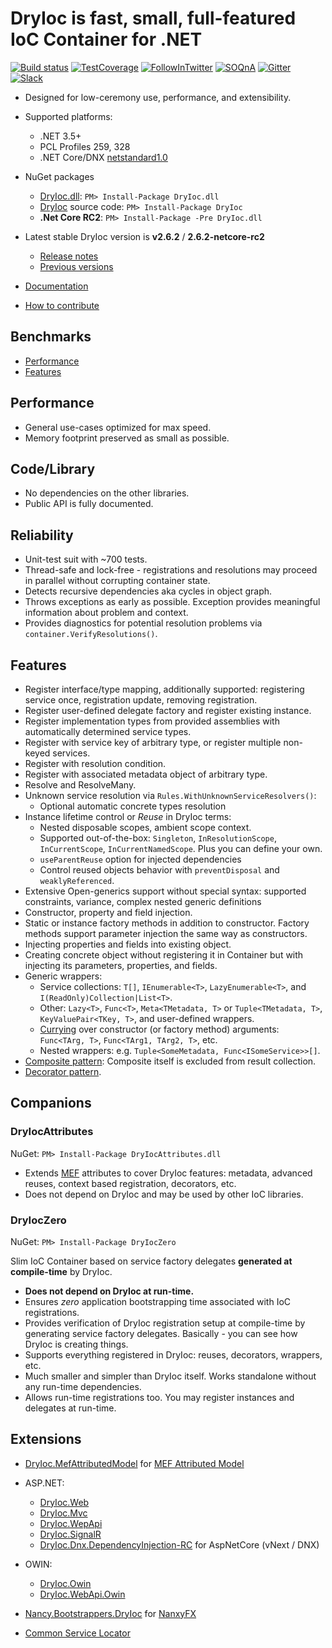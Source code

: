 DryIoc is fast, small, full-featured IoC Container for .NET
===========================================================

[![Build status](https://ci.appveyor.com/api/projects/status/jfq01d9wcs4vcwpf/branch/default)](https://ci.appveyor.com/project/MaksimVolkau/dryioc/branch/default)
[![TestCoverage](http://dadhi.bitbucket.org/dryioc-coverage/badge_linecoverage.svg)](http://dadhi.bitbucket.org/dryioc-coverage)
[![FollowInTwitter](https://img.shields.io/badge/Follow-%40DryIoc-blue.svg)](https://twitter.com/DryIoc) 
[![SOQnA](https://img.shields.io/badge/StackOverflow-QnA-green.svg)](http://stackoverflow.com/questions/tagged/dryioc)
[![Gitter](https://img.shields.io/gitter/room/nwjs/nw.js.svg)](https://gitter.im/dadhi/DryIoc)
[![Slack](https://img.shields.io/badge/Slack-Chat-blue.svg)](https://dryioc.slack.com)

[Autofac]: https://code.google.com/p/autofac/
[MEF]: http://mef.codeplex.com/
[DryIoc]: https://www.nuget.org/packages/DryIoc/
[DryIoc.MefAttributedModel]: https://www.nuget.org/packages/DryIoc.MefAttributedModel/
[DryIoc.dll]: https://www.nuget.org/packages/DryIoc.dll/
[DryIoc.MefAttributedModel.dll]: https://www.nuget.org/packages/DryIoc.MefAttributedModel.dll/
[WikiHome]: https://bitbucket.org/dadhi/dryioc/wiki/Home
[MefAttributedModel]: https://bitbucket.org/dadhi/dryioc/wiki/MefAttributedModel
[PCL]: http://msdn.microsoft.com/en-us/library/gg597391(v=vs.110).aspx

- Designed for low-ceremony use, performance, and extensibility.
- Supported platforms: 
    - .NET 3.5+ 
    - PCL Profiles 259, 328
    - .NET Core/DNX [netstandard1.0](https://github.com/dotnet/corefx/blob/master/Documentation/architecture/net-platform-standard.md)

- NuGet packages 
    - [DryIoc.dll]: `PM> Install-Package DryIoc.dll`
    - [DryIoc] source code: `PM> Install-Package DryIoc`
    - __.Net Core RC2__: `PM> Install-Package -Pre DryIoc.dll`

- Latest stable DryIoc version is __v2.6.2__ / __2.6.2-netcore-rc2__
    - [Release notes](https://bitbucket.org/dadhi/dryioc/wiki/Home#markdown-header-latest-version)
    - [Previous versions](https://bitbucket.org/dadhi/dryioc/wiki/VersionHistory)

- [Documentation][WikiHome]
- [How to contribute](CONTRIBUTING.md)


## Benchmarks

* [Performance](http://www.palmmedia.de/blog/2011/8/30/ioc-container-benchmark-performance-comparison)
* [Features](http://featuretests.apphb.com/DependencyInjection.html)


## Performance

* General use-cases optimized for max speed.
* Memory footprint preserved as small as possible.


## Code/Library

* No dependencies on the other libraries.
* Public API is fully documented.


## Reliability

* Unit-test suit with ~700 tests.
* Thread-safe and lock-free - registrations and resolutions may proceed in parallel without corrupting container state. 
* Detects recursive dependencies aka cycles in object graph.
* Throws exceptions as early as possible. Exception provides meaningful information about problem and context.
* Provides diagnostics for potential resolution problems via `container.VerifyResolutions()`.


## Features

* Register interface/type mapping, additionally supported: registering service once, registration update, removing registration. 
* Register user-defined delegate factory and register existing instance.
* Register implementation types from provided assemblies with automatically determined service types.
* Register with service key of arbitrary type, or register multiple non-keyed services.
* Register with resolution condition.
* Register with associated metadata object of arbitrary type.
* Resolve and ResolveMany. 
* Unknown service resolution via `Rules.WithUnknownServiceResolvers()`:
    * Optional automatic concrete types resolution
* Instance lifetime control or *Reuse* in DryIoc terms:
    * Nested disposable scopes, ambient scope context.
    * Supported out-of-the-box: `Singleton`, `InResolutionScope`, `InCurrentScope`, `InCurrentNamedScope`. Plus you can define your own.
    * `useParentReuse` option for injected dependencies
    * Control reused objects behavior with `preventDisposal` and `weaklyReferenced`.
* Extensive Open-generics support without special syntax: supported constraints, variance, complex nested generic definitions
* Constructor, property and field injection.
* Static or instance factory methods in addition to constructor. Factory methods support parameter injection the same way as constructors.
* Injecting properties and fields into existing object.
* Creating concrete object without registering it in Container but with injecting its parameters, properties, and fields.
* Generic wrappers:
    * Service collections: `T[]`, `IEnumerable<T>`, `LazyEnumerable<T>`, and  `I(ReadOnly)Collection|List<T>`.
    * Other: `Lazy<T>`, `Func<T>`, `Meta<TMetadata, T>` or `Tuple<TMetadata, T>`, `KeyValuePair<TKey, T>`, and user-defined wrappers.
    * [Currying](http://en.wikipedia.org/wiki/Currying) over constructor (or factory method) arguments: `Func<TArg, T>`, `Func<TArg1, TArg2, T>`, etc.
    * Nested wrappers: e.g. `Tuple<SomeMetadata, Func<ISomeService>>[]`.
* [Composite pattern](https://bitbucket.org/dadhi/dryioc/wiki/Wrappers#markdown-header-composite-pattern-support): Composite itself is excluded from result collection.
* [Decorator pattern](https://bitbucket.org/dadhi/dryioc/wiki/Decorators). 


## Companions

### __DryIocAttributes__

NuGet: `PM> Install-Package DryIocAttributes.dll`

- Extends [MEF](http://msdn.microsoft.com/en-us/library/ee155691(v=vs.110).aspx) attributes to cover DryIoc features: metadata, advanced reuses, context based registration, decorators, etc.
- Does not depend on DryIoc and may be used by other IoC libraries. 


### DryIocZero

NuGet: `PM> Install-Package DryIocZero`

Slim IoC Container based on service factory delegates __generated at compile-time__ by DryIoc.

- __Does not depend on DryIoc at run-time.__
- Ensures _zero_ application bootstrapping time associated with IoC registrations.
- Provides verification of DryIoc registration setup at compile-time by generating service factory delegates. Basically - you can see how DryIoc is creating things.
- Supports everything registered in DryIoc: reuses, decorators, wrappers, etc.
- Much smaller and simpler than DryIoc itself. Works standalone without any run-time dependencies.
- Allows run-time registrations too. You may register instances and delegates at run-time.

## Extensions

- [DryIoc.MefAttributedModel](Extensions/MefAttributedModel) 
for [MEF Attributed Model](http://msdn.microsoft.com/en-us/library/ee155691(v=vs.110).aspx)

- ASP.NET: 

    - [DryIoc.Web](https://www.nuget.org/packages/DryIoc.Web/) 
    - [DryIoc.Mvc](https://www.nuget.org/packages/DryIoc.WebApi.dll/)
    - [DryIoc.WepApi](https://www.nuget.org/packages/DryIoc.WebApi.dll/)
    - [DryIoc.SignalR](Extensions\SignalR)
    - [DryIoc.Dnx.DependencyInjection-RC](https://www.nuget.org/packages/DryIoc.dnx.dependencyinjection) 
for AspNetCore (vNext / DNX) 

- OWIN:

    - [DryIoc.Owin](https://www.nuget.org/packages/DryIoc.Owin.dll/)
    - [DryIoc.WebApi.Owin](https://www.nuget.org/packages/DryIoc.WebApi.Owin.dll/)

- [Nancy.Bootstrappers.DryIoc](https://www.nuget.org/packages/Nancy.Bootstrappers.DryIoc/) for [NanxyFX](http://nancyfx.org/)
- [Common Service Locator](https://www.nuget.org/packages/DryIoc.CommonServiceLocator.dll/)